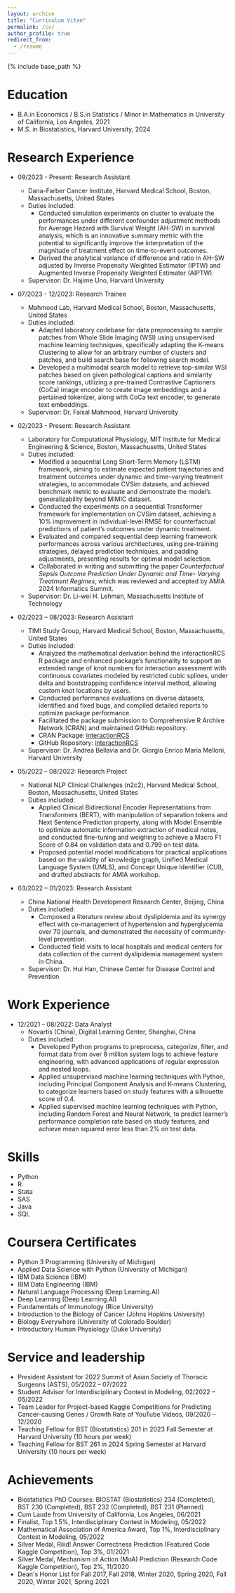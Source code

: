 ```yaml
---
layout: archive
title: "Curriculum Vitae"
permalink: /cv/
author_profile: true
redirect_from:
  - /resume
---
```


{% include base_path %}

Education
======
* B.A.in Economics / B.S.in Statistics / Minor in Mathematics in University of California, Los Angeles, 2021
* M.S. in Biostatistics, Harvard University, 2024

Research Experience
======
* 09/2023 - Present: Research Assistant
  * Dana-Farber Cancer Institute, Harvard Medical School, Boston, Massachusetts, United States
  * Duties included:
    * Conducted simulation experiments on cluster to evaluate the performances under different confounder adjustment methods for Average Hazard with Survival Weight (AH-SW) in survival analysis, which is an innovative summary metric with the potential to significantly improve the interpretation of the magnitude of treatment effect on time-to-event outcomes. 
    * Derived the analytical variance of difference and ratio in AH-SW adjusted by Inverse Propensity Weighted Estimator (IPTW) and Augmented Inverse Propensity Weighted Estimator (AIPTW).
  * Supervisor: Dr. Hajime Uno, Harvard University

* 07/2023 - 12/2023: Research Trainee
  * Mahmood Lab, Harvard Medical School, Boston, Massachusetts, United States
  * Duties included:
    * Adapted laboratory codebase for data preprocessing to sample patches from Whole Slide Imaging (WSI) using unsupervised machine learning techniques, specifically adapting the K-means Clustering to allow for an arbitrary number of clusters and patches, and build search base for following search model.
    * Developed a multimodal search model to retrieve top-similar WSI patches based on given pathological captions and similarity score rankings, utilizing a pre-trained Contrastive Captioners (CoCa) image encoder to create image embeddings and a pertained tokenizer, along with CoCa text encoder, to generate text embeddings.
  * Supervisor: Dr. Faisal Mahmood, Harvard University

* 02/2023 - Present: Research Assistant
  * Laboratory for Computational Physiology, MIT Institute for Medical Engineering & Science, Boston, Massachusetts, United States
  * Duties included:
    * Modified a sequential Long Short-Term Memory (LSTM) framework, aiming to estimate expected patient trajectories and treatment outcomes under dynamic and time-varying treatment strategies, to accommodate CVSim datasets, and achieved benchmark metric to evaluate and demonstrate the model’s generalizability beyond MIMIC dataset. 
    * Conducted the experiments on a sequential Transformer framework for implementation on CVSim dataset, achieving a 10% improvement in individual-level RMSE for counterfactual predictions of patient’s outcomes under dynamic treatment.
    * Evaluated and compared sequential deep learning framework performances across various architectures, using pre-training
strategies, delayed prediction techniques, and padding adjustments, presenting results for optimal model selection.
    * Collaborated in writing and submitting the paper *Counterfactual Sepsis Outcome Prediction Under Dynamic and Time-
Varying Treatment Regimes*, which was reviewed and accepted by AMIA 2024 Informatics Summit.
  * Supervisor: Dr. Li-wei H. Lehman, Massachusetts Institute of Technology  

* 02/2023 – 08/2023: Research Assistant
  * TIMI Study Group, Harvard Medical School, Boston, Massachusetts, United States
  * Duties included: 
    * Analyzed the mathematical derivation behind the interactionRCS R package and enhanced package’s functionality to support an extended range of knot numbers for interaction assessment with continuous covariates modeled by restricted cubic splines, under delta and bootstrapping confidence interval method, allowing custom knot locations by users.
    * Conducted performance evaluations on diverse datasets, identified and fixed bugs, and compiled detailed reports to optimize
package performance.
    * Facilitated the package submission to Comprehensive R Archive Network (CRAN) and maintained GitHub repository.
    * CRAN Package: [interactionRCS](https://cran.r-project.org/web/packages/interactionRCS/index.html)
    * GitHub Repository: [interactionRCS](https://github.com/gmelloni/interactionRCS)
  * Supervisor: Dr. Andrea Bellavia and Dr. Giorgio Enrico Maria Melloni, Harvard University 

* 05/2022 – 08/2022: Research Project
  * National NLP Clinical Challenges (n2c2), Harvard Medical School, Boston, Massachusetts, United States
  * Duties included: 
    * Applied Clinical Bidirectional Encoder Representations from Transformers (BERT), with manipulation of separation tokens and Next Sentence Prediction property, along with Model Ensemble to optimize automatic information extraction of medical notes, and conducted fine-tuning and weighing to achieve a Macro F1 Score of 0.84 on validation data and 0.799 on test data.
    * Proposed potential model modifications for practical applications based on the validity of knowledge graph, Unified Medical Language System (UMLS), and Concept Unique Identifier (CUI), and drafted abstracts for AMIA workshop.

* 03/2022 – 01/2023: Research Assistant
  * China National Health Development Research Center, Beijing, China
  * Duties included: 
    * Composed a literature review about dyslipidemia and its synergy effect with co-management of hypertension and hyperglycemia over 70 journals, and demonstrated the necessity of community-level prevention.
    * Conducted field visits to local hospitals and medical centers for data collection of the current dyslipidemia management
system in China.
  * Supervisor: Dr. Hui Han, Chinese Center for Disease Control and Prevention

Work Experience
======
* 12/2021 – 08/2022: Data Analyst
  * Novartis (China), Digital Learning Center, Shanghai, China
  * Duties included: 
    * Developed Python programs to preprocess, categorize, filter, and format data from over 8 million system logs to achieve feature engineering, with advanced applications of regular expression and nested loops.
    * Applied unsupervised machine learning techniques with Python, including Principal Component Analysis and K-means Clustering, to categorize learners based on study features with a silhouette score of 0.4.
    * Applied supervised machine learning techniques with Python, including Random Forest and Neural Network, to predict learner’s performance completion rate based on study features, and achieve mean squared error less than 2% on test data.
  
Skills
======
* Python
* R
* Stata
* SAS
* Java
* SQL

Coursera Certificates
======
* Python 3 Programming (University of Michigan)
* Applied Data Science with Python (University of Michigan)
* IBM Data Science (IBM)
* IBM Data Engineering (IBM)
* Natural Language Processing (Deep Learning.AI)
* Deep Learning (Deep Learning.AI)
* Fundamentals of Immunology (Rice University)
* Introduction to the Biology of Cancer (Johns Hopkins University)
* Biology Everywhere (University of Colorado Boulder)
* Introductory Human Physiology (Duke University)

Service and leadership
======
* President Assistant for 2022 Summit of Asian Society of Thoracic Surgeons (ASTS), 05/2022 – 07/2022
* Student Advisor for Interdisciplinary Contest in Modeling, 02/2022 – 05/2022
* Team Leader for Project-based Kaggle Competitions for Predicting Cancer-causing Genes / Growth Rate of YouTube Videos, 09/2020 – 12/2020
* Teaching Fellow for BST (Biostatistics) 201 in 2023 Fall Semester at Harvard University (10 hours per week)
* Teaching Fellow for BST 261 in 2024 Spring Semester at Harvard University (10 hours per week)

Achievements
======
* Biostatistics PhD Courses: BIOSTAT (Biostatistics) 234 (Completed), BST 230 (Completed), BST 232 (Completed), BST 231 (Planned)
* Cum Laude from University of California, Los Angeles, 06/2021 
* Finalist, Top 1.5%, Interdisciplinary Contest in Modeling, 05/2022
* Mathematical Association of America Award, Top 1%, Interdisciplinary Contest in Modeling, 05/2022
* Silver Medal, Riiid! Answer Correctness Prediction (Featured Code Kaggle Competition), Top 3%, 01/2021
* Silver Medal, Mechanism of Action (MoA) Prediction (Research Code Kaggle Competition), Top 2%, 11/2020
* Dean's Honor List for Fall 2017, Fall 2018, Winter 2020, Spring 2020, Fall 2020, Winter 2021, Spring 2021



